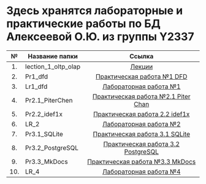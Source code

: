# Здесь хранятся лабораторные и практические работы по БД Алексеевой О.Ю. из группы Y2337

№  |Название папки|Ссылка|
:---:|-------------|:-------------:|
1.| lection_1_oltp_olap| [Лекции](https://github.com/KsAlekseeva/ITMO_FSPO_DataBases_2020-2021/tree/master/students/y2337/Alekseeva_Oksana/lections/lection_1_oltp_olap)
2.| Pr1_dfd| [Практическая работа №1 DFD](https://github.com/TonikX/ITMO_FSPO_DataBases_2020-2021/tree/master/students/y2337/Alekseeva_Oksana/Pr1_dfd) 
3.| Lr1_dfd | [Лабораторная работа №1](https://github.com/TonikX/ITMO_FSPO_DataBases_2020-2021/tree/master/students/y2337/Alekseeva_Oksana/Lr1_dfd)
4.| Pr2.1_PiterChen| [Практическая работа №2.1 Piter Chan](https://github.com/TonikX/ITMO_FSPO_DataBases_2020-2021/tree/master/students/y2337/Alekseeva_Oksana/Pr2.1_PiterChen)
5.| Pr2.2_idef1x| [Практическая работа 2.2 idef1x](https://github.com/TonikX/ITMO_FSPO_DataBases_2020-2021/tree/master/students/y2337/Alekseeva_Oksana/Pr2.2_idef1x)
6.| LR_2 | [Лабораторная работа №2](https://github.com/KsAlekseeva/ITMO_FSPO_DataBases_2020-2021/tree/master/students/y2337/Alekseeva_Oksana/LR_2) 
7.| Pr3.1_SQLite|[Практическая работа 3.1 SQLite](https://github.com/KsAlekseeva/ITMO_FSPO_DataBases_2020-2021/tree/master/students/y2337/Alekseeva_Oksana/Pr3.1_SQLite)
8.| Pr3.2_PostgreSQL|[Практическая работа 3.2 PostgreSQL](https://github.com/KsAlekseeva/ITMO_FSPO_DataBases_2020-2021/tree/master/students/y2337/Alekseeva_Oksana/Pr3.2_PostgreSQL)
9.| Pr3.3_MkDocs| [Практическая работа №3.3 MkDocs](https://github.com/KsAlekseeva/ITMO_FSPO_DataBases_2020-2021/tree/master/students/y2337/Alekseeva_Oksana/Pr3.3_MkDocs)
10.| LR_4| [Лабораторная работа №4](https://github.com/KsAlekseeva/ITMO_FSPO_DataBases_2020-2021/tree/master/students/y2337/Alekseeva_Oksana/LR_4)
